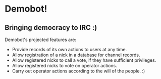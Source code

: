 # Demobot!
## Bringing democracy to IRC :)

Demobot's projected features are:

* Provide records of its own actions to users at any time.
* Allow registration of a nick in a database for channel records.
* Allow registered nicks to call a vote, if they have sufficient privileges.
* Allow registered nicks to vote on operator actions.
* Carry out operator actions according to the will of the people. :)